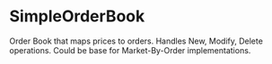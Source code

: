 # SimpleOrderBook
Order Book that maps prices to orders. Handles New, Modify, Delete operations. Could be base for Market-By-Order implementations.
